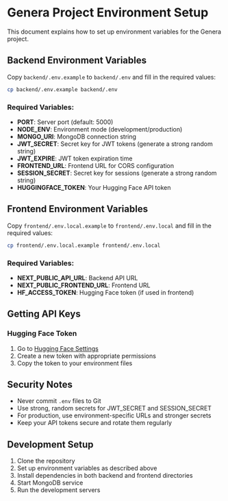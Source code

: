 # Genera Project Environment Setup

This document explains how to set up environment variables for the Genera project.

## Backend Environment Variables

Copy `backend/.env.example` to `backend/.env` and fill in the required values:

```bash
cp backend/.env.example backend/.env
```

### Required Variables:

- **PORT**: Server port (default: 5000)
- **NODE_ENV**: Environment mode (development/production)
- **MONGO_URI**: MongoDB connection string
- **JWT_SECRET**: Secret key for JWT tokens (generate a strong random string)
- **JWT_EXPIRE**: JWT token expiration time
- **FRONTEND_URL**: Frontend URL for CORS configuration
- **SESSION_SECRET**: Secret key for sessions (generate a strong random string)
- **HUGGINGFACE_TOKEN**: Your Hugging Face API token

## Frontend Environment Variables

Copy `frontend/.env.local.example` to `frontend/.env.local` and fill in the required values:

```bash
cp frontend/.env.local.example frontend/.env.local
```

### Required Variables:

- **NEXT_PUBLIC_API_URL**: Backend API URL
- **NEXT_PUBLIC_FRONTEND_URL**: Frontend URL
- **HF_ACCESS_TOKEN**: Hugging Face token (if used in frontend)

## Getting API Keys

### Hugging Face Token
1. Go to [Hugging Face Settings](https://huggingface.co/settings/tokens)
2. Create a new token with appropriate permissions
3. Copy the token to your environment files

## Security Notes

- Never commit `.env` files to Git
- Use strong, random secrets for JWT_SECRET and SESSION_SECRET
- For production, use environment-specific URLs and stronger secrets
- Keep your API tokens secure and rotate them regularly

## Development Setup

1. Clone the repository
2. Set up environment variables as described above
3. Install dependencies in both backend and frontend directories
4. Start MongoDB service
5. Run the development servers
